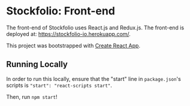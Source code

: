 # Stockfolio: Front-end

The front-end of Stockfolio uses React.js and Redux.js.
The front-end is deployed at: https://stockfolio-io.herokuapp.com/.

This project was bootstrapped with [Create React App](https://github.com/facebook/create-react-app).

## Running Locally
In order to run this locally, ensure that the "start" line in `package.json`'s scripts is `"start": "react-scripts start"`. 

Then, run `npm start`!
